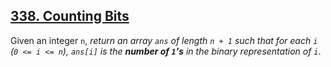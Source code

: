 ## [338. Counting Bits](https://leetcode.com/problems/counting-bits/)

Given an integer `n`, _return an array `ans` of length `n + 1` such that for each `i` (`0 <= i <= n`), `ans[i]` is the **number of `1`'s** in the binary representation of `i`_.